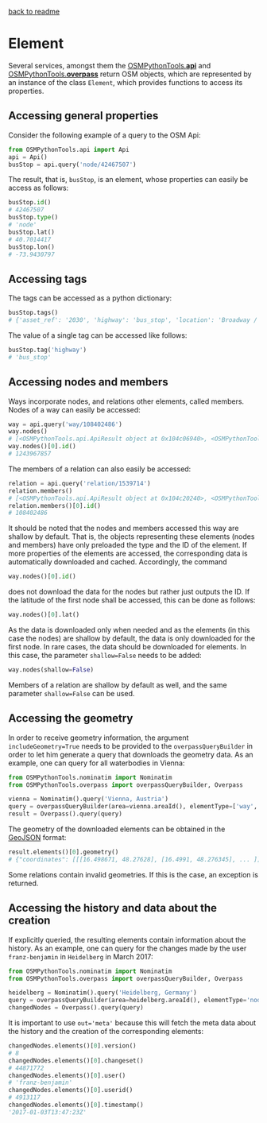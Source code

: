 [back to readme](../../../)

# Element

Several services, amongst them the [OSMPythonTools.**api**](api.md) and [OSMPythonTools.**overpass**](overpass.md) return OSM objects, which are represented by an instance of the class `Element`, which provides functions to access its properties.

## Accessing general properties

Consider the following example of a query to the OSM Api:
```python
from OSMPythonTools.api import Api
api = Api()
busStop = api.query('node/42467507')
```
The result, that is, `busStop`, is an element, whose properties can easily be access as follows:
```python
busStop.id()
# 42467507
busStop.type()
# 'node'
busStop.lat()
# 40.7014417
busStop.lon()
# -73.9430797
```

## Accessing tags

The tags can be accessed as a python dictionary:
```python
busStop.tags()
# {'asset_ref': '2030', 'highway': 'bus_stop', 'location': 'Broadway / Thornton Street', 'name': 'Broadway / Thornton Street', 'route_ref': 'B46;B46-LTD'}
```
The value of a single tag can be accessed like follows:
```python
busStop.tag('highway')
# 'bus_stop'
```

## Accessing nodes and members

Ways incorporate nodes, and relations other elements, called members. Nodes of a way can easily be accessed:
```python
way = api.query('way/108402486')
way.nodes()
# [<OSMPythonTools.api.ApiResult object at 0x104c06940>, <OSMPythonTools.api.ApiResult object at 0x104c2d8d0>, ...
way.nodes()[0].id()
# 1243967857
```
The members of a relation can also easily be accessed:
```python
relation = api.query('relation/1539714')
relation.members()
# [<OSMPythonTools.api.ApiResult object at 0x104c20240>, <OSMPythonTools.api.ApiResult object at 0x104c2db38>, ...
relation.members()[0].id()
# 108402486
```

It should be noted that the nodes and members accessed this way are shallow by default.  That is, the objects representing these elements (nodes and members) have only preloaded the type and the ID of the element.  If more properties of the elements are accessed, the corresponding data is automatically downloaded and cached.  Accordingly, the command
```python
way.nodes()[0].id()
```
does not download the data for the nodes but rather just outputs the ID.  If the latitude of the first node shall be accessed, this can be done as follows:
```python
way.nodes()[0].lat()
```
As the data is downloaded only when needed and as the elements (in this case the nodes) are shallow by default, the data is only downloaded for the first node.  In rare cases, the data should be downloaded for elements.  In this case, the parameter `shallow=False` needs to be added:
```python
way.nodes(shallow=False)
```
Members of a relation are shallow by default as well, and the same parameter `shallow=False` can be used.

## Accessing the geometry

In order to receive geometry information, the argument `includeGeometry=True` needs to be provided to the `overpassQueryBuilder` in order to let him generate a query that downloads the geometry data.  As an example, one can query for all waterbodies in Vienna:
```python
from OSMPythonTools.nominatim import Nominatim
from OSMPythonTools.overpass import overpassQueryBuilder, Overpass

vienna = Nominatim().query('Vienna, Austria')
query = overpassQueryBuilder(area=vienna.areaId(), elementType=['way', 'relation'], selector='"natural"="water"', includeGeometry=True)
result = Overpass().query(query)
```
The geometry of the downloaded elements can be obtained in the [GeoJSON](https://en.wikipedia.org/wiki/GeoJSON) format:
```python
result.elements()[0].geometry()
# {"coordinates": [[[16.498671, 48.27628], [16.4991, 48.276345], ... ]], "type": "Polygon"}
```
Some relations contain invalid geometries.  If this is the case, an exception is returned.

## Accessing the history and data about the creation

If explicitly queried, the resulting elements contain information about the history.  As an example, one can query for the changes made by the user `franz-benjamin` in `Heidelberg` in March 2017:
```python
from OSMPythonTools.nominatim import Nominatim
from OSMPythonTools.overpass import overpassQueryBuilder, Overpass

heidelberg = Nominatim().query('Heidelberg, Germany')
query = overpassQueryBuilder(area=heidelberg.areaId(), elementType='node', since='2017-01-01T00:00:00Z', to='2017-02-01T00:00:00Z', user='franz-benjamin', out='meta')
changedNodes = Overpass().query(query)
```

It is important to use `out='meta'` because this will fetch the meta data about the history and the creation of the corresponding elements:
```python
changedNodes.elements()[0].version()
# 8
changedNodes.elements()[0].changeset()
# 44871772
changedNodes.elements()[0].user()
# 'franz-benjamin'
changedNodes.elements()[0].userid()
# 4913117
changedNodes.elements()[0].timestamp()
'2017-01-03T13:47:23Z'
```
